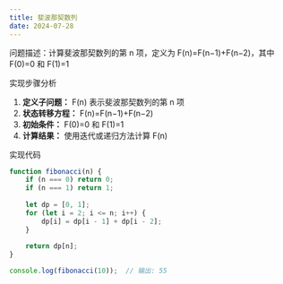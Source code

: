 ```yaml
---
title: 斐波那契数列
date: 2024-07-28
---
```

问题描述：计算斐波那契数列的第 n 项，定义为 F(n)=F(n−1)+F(n−2)，其中 F(0)=0 和 F(1)=1

实现步骤分析

1. **定义子问题：** F(n) 表示斐波那契数列的第 n 项
2. **状态转移方程：** F(n)=F(n−1)+F(n−2)
3. **初始条件：** F(0)=0 和 F(1)=1
4. **计算结果：** 使用迭代或递归方法计算 F(n)

实现代码

```js
function fibonacci(n) {
    if (n === 0) return 0;
    if (n === 1) return 1;
    
    let dp = [0, 1];
    for (let i = 2; i <= n; i++) {
        dp[i] = dp[i - 1] + dp[i - 2];
    }
    
    return dp[n];
}

console.log(fibonacci(10));  // 输出: 55

```
